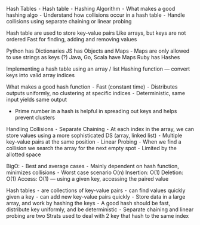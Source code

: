 Hash Tables
	⁃	Hash table
	⁃	Hashing Algorithm
	⁃	What makes a good hashing algo
	⁃	Understand how collisions occur in a hash table
	⁃	Handle collisions using separate chaining or linear probing

Hash table are used to store key-value pairs
Like arrays, but keys are not ordered
Fast for finding, adding and removing values

Python has Dictionaries
JS has Objects and Maps
	- Maps are only allowed to use strings as keys (?)
Java, Go, Scala have Maps
Ruby has Hashes

Implementing a hash table using an array / list
Hashing function — convert keys into valid array indices



What makes a good hash function
	⁃	Fast (constant time)
	⁃	Distributes outputs uniformly, no clustering at specific indices
	⁃	Deterministic, same input yields same output

 - Prime number in a hash is helpful in spreading out keys and helps prevent clusters

Handling Collisions
	⁃	Separate Chaining
	⁃	At each index in the array, we can store values using a more sophisticated DS (array, linked list)
	⁃	Multiple key-value pairs at the same position 
	⁃	Linear Probing 
	⁃	When we find a collision we search the array for the next empty spot
	⁃	Limited by the allotted space



BigO:
	⁃	Best and average cases
	⁃	Mainly dependent on hash function, minimizes collisions
	⁃	Worst case scenario O(n)
Insertion: O(1)
Deletion: O(1)
Access: O(1) — using a given key, accessing the paired value

Hash tables 
	⁃	are collections of key-value pairs
	⁃	can find values quickly given a key
	⁃	can add new key-value pairs quickly
	⁃	Store data in a large array, and work by hashing the keys
	⁃	A good hash should be fast, distribute key uniformly, and be deterministic
	⁃	Separate chaining and linear probing are two Strats used to deal with 2 key that hash to the same index
